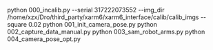python 000_incalib.py        --serial 317222073552        --img_dir /home/xzx/Dro/third_party/xarm6/xarm6_interface/calib/calib_imgs          --square 0.02
python 001_init_camera_pose.py 
python 002_capture_data_manual.py
python 003_sam_robot_arms.py
python 004_camera_pose_opt.py